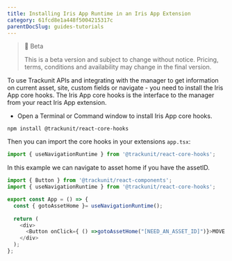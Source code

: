 ```yaml
---
title: Installing Iris App Runtime in an Iris App Extension 
category: 61fcd8e1a448f5004215317c
parentDocSlug: guides-tutorials
---
```


> 🚧 Beta
> 
> This is a beta version and subject to change without notice. Pricing, terms, conditions and availability may change in the final version.

To use Trackunit APIs and integrating with the manager to get information on current asset, site, custom fields or navigate - you need to install the Iris App core hooks. The Iris App core hooks is the interface to the manager from your react Iris App extension.

- Open a Terminal or Command window to install Iris App core hooks.

```
npm install @trackunit/react-core-hooks
```



Then you can import the core hooks in your extensions  `app.tsx`:

```typescript
import { useNavigationRuntime } from '@trackunit/react-core-hooks';
```

In this example we can navigate to asset home if you have the assetID.

```typescript
import { Button } from '@trackunit/react-components';
import { useNavigationRuntime } from '@trackunit/react-core-hooks';

export const App = () => {
  const { gotoAssetHome }= useNavigationRuntime(); 
  
  return (
    <div>
      <Button onClick={ () =>gotoAssetHome("[NEED_AN_ASSET_ID]")}>MOVE TO ASSET</Button>
    </div>
  );
};

```